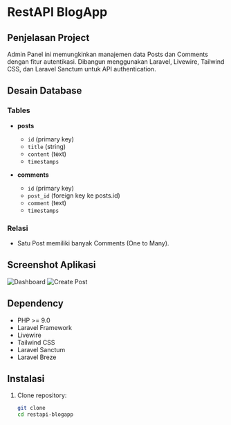 # RestAPI BlogApp

## Penjelasan Project

Admin Panel ini memungkinkan manajemen data Posts dan Comments dengan fitur autentikasi. Dibangun menggunakan Laravel, Livewire, Tailwind CSS, dan Laravel Sanctum untuk API authentication.

## Desain Database

### Tables

- **posts**
  - `id` (primary key)
  - `title` (string)
  - `content` (text)
  - `timestamps`

- **comments**
  - `id` (primary key)
  - `post_id` (foreign key ke posts.id)
  - `comment` (text)
  - `timestamps`

### Relasi

- Satu Post memiliki banyak Comments (One to Many).

## Screenshot Aplikasi

![Dashboard](screenshots/dashboard.png)
![Create Post](screenshots/create_post.png)

## Dependency

- PHP >= 9.0
- Laravel Framework
- Livewire
- Tailwind CSS
- Laravel Sanctum
- Laravel Breze

## Instalasi

1. Clone repository:

   ```bash
   git clone 
   cd restapi-blogapp
